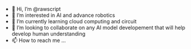 - 👋 Hi, I’m @rawscript
- 👀 I’m interested in AI and advance robotics
- 🌱 I’m currently learning cloud computing and circuit 
- 💞️ I’m looking to collaborate on any AI model developement that will help develop human understanding
- 📫 How to reach me ...

<!---
rawscript/rawscript is a ✨ special ✨ repository because its `README.md` (this file) appears on your GitHub profile.
You can click the Preview link to take a look at your changes.
--->
